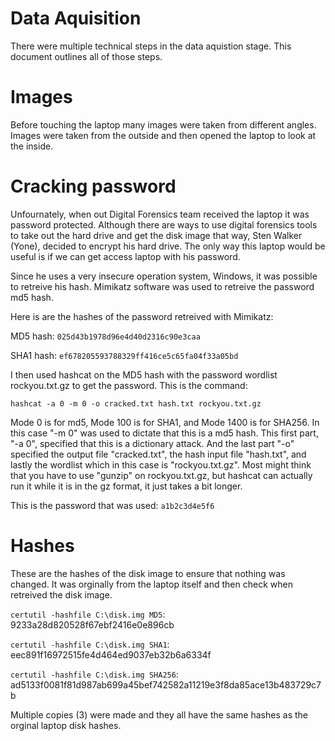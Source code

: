 # Data Aquisition

There were multiple technical steps in the data aquistion stage. This document outlines all of those steps.

# Images

Before touching the laptop many images were taken from different angles. Images were taken from the outside and then opened the laptop to look at the inside.

# Cracking password

Unfournately, when out Digital Forensics team received the laptop it was password protected. Although there are ways to use digital forensics tools to take out the hard drive and get the disk image that way, Sten Walker (Yone), decided to encrypt his hard drive. The only way this laptop would be useful is if we can get access laptop with his password.

Since he uses a very insecure operation system, Windows, it was possible to retreive his hash. Mimikatz software was used to retreive the password md5 hash.

Here is are the hashes of the password retreived with Mimikatz:

MD5 hash: ```025d43b1978d96e4d40d2316c90e3caa```

SHA1 hash: ```ef678205593788329ff416ce5c65fa04f33a05bd```

I then used hashcat on the MD5 hash with the password wordlist rockyou.txt.gz to get the password. This is the command:

```hashcat -a 0 -m 0 -o cracked.txt hash.txt rockyou.txt.gz```

Mode 0 is for md5, Mode 100 is for SHA1, and Mode 1400 is for SHA256. In this case "-m 0" was used to dictate that this is a md5 hash. This first part, "-a 0", specified that this is a dictionary attack. And the last part "-o" specified the output file "cracked.txt", the hash input file "hash.txt", and lastly the wordlist which in this case is "rockyou.txt.gz". Most might think that you have to use "gunzip" on rockyou.txt.gz, but hashcat can actually run it while it is in the gz format, it just takes a bit longer.

This is the password that was used: ```a1b2c3d4e5f6```

# Hashes

These are the hashes of the disk image to ensure that nothing was changed. It was orginally from the laptop itself and then check when retreived the disk image.

```certutil -hashfile C:\disk.img MD5```: 9233a28d820528f67ebf2416e0e896cb

```certutil -hashfile C:\disk.img SHA1```: eec891f16972515fe4d464ed9037eb32b6a6334f 

```certutil -hashfile C:\disk.img SHA256```: ad5133f0081f81d987ab699a45bef742582a11219e3f8da85ace13b483729c7b

Multiple copies (3) were made and they all have the same hashes as the orginal laptop disk hashes.
